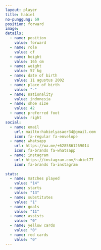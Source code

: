 ```yaml
---
layout: player
title: habiel
no-punggung: 69
position: forward
image: 
details: 
  - name: position
    value: forward
  - name: role
    value: cf
  - name: height
    value: 165 cm
  - name: weight
    value: 57 kg
  - name: date of birth
    value: 11 agustus 2002
  - name: place of birth
    value: "-"
  - name: nationality
    value: indonesia
  - name: shoe size
    value: 42
  - name: preferred foot
    value: right
social:
  - name: email
    url: mailto:habielyasaer34@gmail.com
    icon: fa-regular fa-envelope
  - name: whatsapp
    url: https://wa.me/+6285861269014
    icon: fa-brands fa-whatsapp
  - name: instagram
    url: https://instagram.com/habiel77
    icon: fa-brands fa-instagram
    
stats:
  - name: matches played
    value: "14"
  - name: starts
    value: "13"
  - name: substitutes
    value: "1"
  - name: goals
    value: "11"
  - name: assists
    value: "0"
  - name: yellow cards
    value: "0"
  - name: red cards
    value: "0"
---
```

